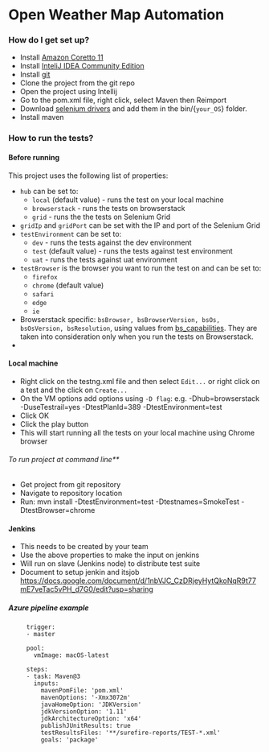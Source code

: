 Open Weather Map Automation
==========================

### How do I get set up?
* Install [Amazon Coretto 11](https://aws.amazon.com/corretto/)
* Install [InteliJ IDEA Community Edition](https://www.jetbrains.com/idea/download)
* Install [git](https://git-scm.com/downloads)
* Clone the project from the git repo
* Open the project using Intellij
* Go to the pom.xml file, right click, select Maven then Reimport
* Download [selenium drivers](https://selenium.dev/documentation/en/webdriver/driver_requirements/#quick-reference)
and add them in the bin/{```your_OS```} folder.
* Install maven

### How to run the tests?

#### Before running
This project uses the following list of properties:

* ```hub``` can be set to:
    * ```local``` (default value) - runs the test on your local machine
    * ```browserstack``` - runs the tests on browserstack
    * ```grid``` - runs the the tests on Selenium  Grid
* ```gridIp``` and ```gridPort``` can be set with the IP and port of the Selenium Grid
* ```testEnvironment``` can be set to:
    * ```dev``` - runs the tests against the dev environment
    * ```test``` (default value) - runs the tests against test environment
    * ```uat``` - runs the tests against uat environment
* ```testBrowser``` is the browser you want to run the test on and can be set to:
    * ```firefox```
    * ```chrome``` (default value)
    * ```safari```
    * ```edge```
    * ```ie```
* Browserstack specific: ```bsBrowser, bsBrowserVersion, bsOs, bsOsVersion, bsResolution```, using
 values from [bs_capabilities](https://www.browserstack.com/automate/java#setting-os-and-browser). They are taken into consideration only when you run the tests on Browserstack.
*

#### Local machine
* Right click on the testng.xml file and then select ```Edit...``` or right click on a test and the click on ```Create...```
* On the VM options add options using ```-D flag```:  e.g. -Dhub=browserstack -DuseTestrail=yes -DtestPlanId=389 -DtestEnvironment=test
* Click OK
* Click the play button
* This will start running all the tests on your local machine using Chrome browser

###### To run project at command line**
* Get project from git repository
* Navigate to repository location
* Run: mvn install -DtestEnvironment=test -Dtestnames=SmokeTest -DtestBrowser=chrome

#### Jenkins
* This needs to be created by your team
* Use the above properties to make the input
  on jenkins
* Will run on slave (Jenkins node) to distribute test suite
* Document to setup jenkin and itsjob https://docs.google.com/document/d/1nbVJC_CzDRjeyHytQkoNqR9t77mE7veTac5vPH_d7G0/edit?usp=sharing

##### Azure pipeline example
         trigger:
         - master

         pool:
           vmImage: macOS-latest

         steps:
         - task: Maven@3
           inputs:
             mavenPomFile: 'pom.xml'
             mavenOptions: '-Xmx3072m'
             javaHomeOption: 'JDKVersion'
             jdkVersionOption: '1.11'
             jdkArchitectureOption: 'x64'
             publishJUnitResults: true
             testResultsFiles: '**/surefire-reports/TEST-*.xml'
             goals: 'package'



